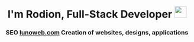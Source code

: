 <h1 align="center">I'm Rodion, Full-Stack Developer
<img src="https://github.com/blackcater/blackcater/raw/main/images/Hi.gif" height="32"/></h1>
<h3 align="center">SEO <a href="https://lunoweb.com/" target"_blank">lunoweb.com</a> Creation of websites, designs, applications</h3>
